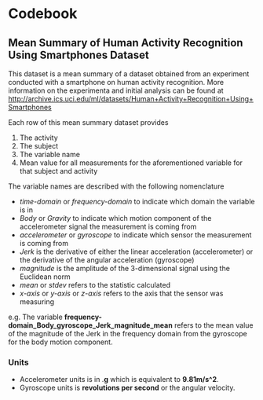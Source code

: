 # Codebook

## Mean Summary of Human Activity Recognition Using Smartphones Dataset

This dataset is a mean summary of a dataset obtained from an experiment conducted with a smartphone on human activity 
recognition. More information on the experimenta and initial analysis can be found at 
http://archive.ics.uci.edu/ml/datasets/Human+Activity+Recognition+Using+Smartphones

Each row of this mean summary dataset provides

1. The activity
2. The subject
3. The variable name
4. Mean value for all measurements for the aforementioned variable for that subject and activity

The variable names are described with the following nomenclature
- *time-domain* or *frequency-domain* to indicate which domain the variable is in
- *Body* or *Gravity* to indicate which motion component of the accelerometer signal the measurement is coming from
- *accelerometer* or *gyroscope* to indicate which sensor the measurement is coming from
- *Jerk* is the derivative of either the linear acceleration (accelerometer) or the derivative of the angular acceleration (gyroscope)
- *magnitude* is the amplitude of the 3-dimensional signal using the Euclidean norm
- *mean* or *stdev* refers to the statistic calculated 
- *x-axis* or *y-axis* or *z-axis* refers to the axis that the sensor was measuring

e.g. The variable **frequency-domain_Body_gyroscope_Jerk_magnitude_mean** refers to the mean value of the magnitude of the Jerk in the frequency domain from the gyroscope for the body motion component. 

### Units
- Accelerometer units is in .**g** which is equivalent to **9.81m/s^2**. 
- Gyroscope units is **revolutions per second** or the angular velocity.
